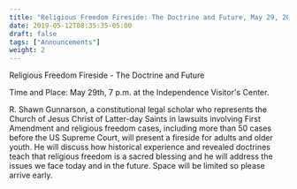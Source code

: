```yaml
---
title: "Religious Freedom Fireside: The Doctrine and Future, May 29, 2019"
date: 2019-05-12T08:35:35-05:00
draft: false
tags: ["Announcements"]
weight: 2
---
```


Religious Freedom Fireside - The Doctrine and Future 

Time and Place: May 29th, 7 p.m. at the Independence Visitor's Center.  

R. Shawn Gunnarson, a constitutional legal scholar who represents the Church of Jesus Christ of Latter-day Saints in lawsuits involving First Amendment and religious freedom cases, including more than 50 cases before the US Supreme Court, will present a fireside for adults and older youth.  He will discuss how historical experience and revealed doctrines teach that religious freedom is a sacred blessing  and he will address the issues we face today and in the future.  Space will be limited so please arrive early. 